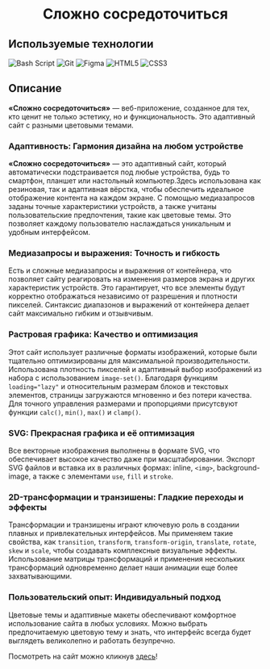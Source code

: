 <h1 align="center">Сложно сосредоточиться</h1>

## Используемые технологии
![Bash Script](https://img.shields.io/badge/bash_script-%23121011.svg?style=for-the-badge&logo=gnu-bash&logoColor=white)
![Git](https://img.shields.io/badge/git-%23F05033.svg?style=for-the-badge&logo=git&logoColor=white)
![Figma](https://img.shields.io/badge/figma-%23F24E1E.svg?style=for-the-badge&logo=figma&logoColor=white)
![HTML5](https://img.shields.io/badge/html5-%23E34F26.svg?style=for-the-badge&logo=html5&logoColor=white)
![CSS3](https://img.shields.io/badge/css3-%231572B6.svg?style=for-the-badge&logo=css3&logoColor=white)

## Описание

**«Сложно сосредоточиться»** —  веб-приложение, созданное для тех, кто ценит не только эстетику, но и функциональность. Это адаптивный сайт с разными цветовыми темами.

### Адаптивность: Гармония дизайна на любом устройстве

**«Сложно сосредоточиться»** — это адаптивный сайт, который автоматически подстраивается под любые устройства, будь то смартфон, планшет или настольный компьютер.Здесь использована как резиновая, так и адаптивная вёрстка, чтобы обеспечить идеальное отображение контента на каждом экране. С помощью медиазапросов заданы точные характеристики устройств, а также учитаны пользовательские предпочтения, такие как цветовые темы. Это позволяет каждому пользователю наслаждаться уникальным и удобным интерфейсом.

### Медиазапросы и выражения: Точность и гибкость

Есть и сложные медиазапросы и выражения от контейнера, что позволяет сайту реагировать на изменения размеров экрана и других характеристик устройств. Это гарантирует, что все элементы будут корректно отображаться независимо от разрешения и плотности пикселей. Синтаксис диапазонов и выражений от контейнера делает сайт максимально гибким и отзывчивым.

### Растровая графика: Качество и оптимизация

Этот сайт использует различные форматы изображений, которые были тщательно оптимизированы для максимальной производительности. Использована плотность пикселей и адаптивный выбор изображений из набора с использованием `image-set()`. Благодаря функциям `loading="lazy"` и относительным размерам блоков и текстовых элементов, страницы загружаются мгновенно и без потери качества. Для точного управления размерами и пропорциями присутсвуют функции `calc()`, `min()`, `max()` и `clamp()`.

### SVG: Прекрасная графика и её оптимизация

Все векторные изображения выполнены в формате SVG, что обеспечивает высокое качество даже при масштабировании. Экспорт SVG файлов и вставка их в различных формах: inline, `<img>`, background-image, а также с элементами `use`, `fill` и `stroke`.

### 2D-трансформации и транзишены: Гладкие переходы и эффекты

Трансформации и транзишены играют ключевую роль в создании плавных и привлекательных интерфейсов. Мы применяем такие свойства, как `transition`, `transform`, `transform-origin`, `translate`, `rotate`, `skew` и `scale`, чтобы создавать комплексные визуальные эффекты. Использование матрицы трансформаций и применения нескольких трансформаций одновременно делает наши анимации еще более захватывающими.


### Пользовательский опыт: Индивидуальный подход

Цветовые темы и адаптивные макеты обеспечивают комфортное использование сайта в любых условиях. Можно выбрать предпочитаемую цветовую тему и знать, что интерфейс всегда будет выглядеть великолепно и работать безупречно.

Посмотреть на сайт можно кликнув <a href="https://aliskaincodeland.github.io/slozhno-sosredotochitsya/">здесь</a>!
